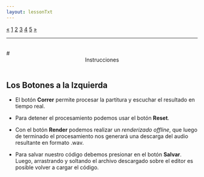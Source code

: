 ```yaml
---
layout: lessonTxt
---
```

<div class="paginationDiv">
<div class="pagination">
  <a onclick="loadOnClick('{{site.baseurl}}/lessons/', 'intro-a.html','', false)" href="javascript:void(0);">&laquo;</a>
  <a onclick="loadOnClick('{{site.baseurl}}/lessons/', 'intro-a.html','', false)" href="javascript:void(0);">1</a>
  <a class="active" href="#">2</a>
  <a onclick="loadOnClick('{{site.baseurl}}/lessons/', 'intro-c.html','', false)" href="javascript:void(0);">3</a>
  <a onclick="loadOnClick('{{site.baseurl}}/lessons/', 'intro-d.html','', false)" href="javascript:void(0);">4</a>
  <a onclick="loadOnClick('{{site.baseurl}}/lessons/', 'intro-e.html','', false)" href="javascript:void(0);">5</a>
  <a onclick="loadOnClick('{{site.baseurl}}/lessons/', 'intro-c.html','', false)" href="javascript:void(0);">&raquo;</a>
</div>
</div>
<hr>
<br>
# <center>Instrucciones</center>
<br>

## Los Botones a la Izquierda

* El botón <b>Correr</b> permite procesar la partitura y escuchar el resultado en tiempo real. 

* Para detener el procesamiento podemos usar el botón <b>Reset</b>. 

* Con el botón <b>Render</b> podemos realizar un <i>renderizado offline</i>, que luego de terminado el procesamiento nos generará una descarga del audio resultante en formato .wav. 

* Para salvar nuestro código debemos presionar en el botón <b>Salvar</b>. Luego, arrastrando y soltando el archivo descargado sobre el editor es posible volver a cargar el código.

<br>

